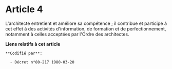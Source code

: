 # Article 4

L'architecte entretient et améliore sa compétence ; il contribue et participe à cet effet à des activités d'information, de
formation et de perfectionnement, notamment à celles acceptées par l'Ordre des architectes.

**Liens relatifs à cet article**

	**Codifié par**:

	  - Décret n°80-217 1980-03-20
